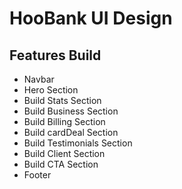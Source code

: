 # HooBank UI Design

## Features Build
 - Navbar
 - Hero Section
 - Build Stats Section
 - Build Business Section
 - Build Billing Section
 - Build cardDeal Section
 - Build Testimonials Section
 - Build Client Section 
 - Build CTA Section
 - Footer
 
 